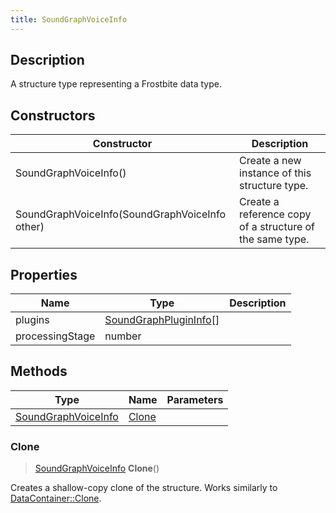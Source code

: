 ```yaml
---
title: SoundGraphVoiceInfo
---
```

## Description

A structure type representing a Frostbite data type.

## Constructors

| Constructor                                    | Description                                              |
| ---------------------------------------------- | -------------------------------------------------------- |
| SoundGraphVoiceInfo()                          | Create a new instance of this structure type.            |
| SoundGraphVoiceInfo(SoundGraphVoiceInfo other) | Create a reference copy of a structure of the same type. |

## Properties

| Name            | Type                                             | Description |
| --------------- | ------------------------------------------------ | ----------- |
| plugins         | [SoundGraphPluginInfo](SoundGraphPluginInfo)\[\] |             |
| processingStage | number                                           |             |

## Methods

| Type                                       | Name            | Parameters |
| ------------------------------------------ | --------------- | ---------- |
| [SoundGraphVoiceInfo](SoundGraphVoiceInfo) | [Clone](#clone) |            |

### Clone

> [SoundGraphVoiceInfo](SoundGraphVoiceInfo) **Clone**()

Creates a shallow-copy clone of the structure. Works similarly to [DataContainer::Clone](/vext/ref/shared/class/datacontainer#clone).
